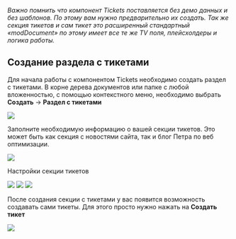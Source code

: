 *Важно помнить что компонент Tickets поставляется без демо данных и без шаблонов. По этому вам нужно предварительно их создать. Так же секция тикетов и сам тикет это расширенный стандартный «modDocument» по этому имеет все те же TV поля, плейсхолдеры и логика работы.*

## Создание раздела с тикетами

Для начала работы с компонентом Tickets необходимо создать раздел с тикетами.
В корне дерева документов или папке с любой вложенностью, с помощью контекстного меню, необходимо выбрать **Создать** -> **Раздел с тикетами**

[![](http://file.modx.pro/files/f/9/7/f975338bbb77224ca2ac77c65d63a4cds.jpg)](http://file.modx.pro/files/f/9/7/f975338bbb77224ca2ac77c65d63a4cd.png)

Заполните необходимую информацию о вашей секции тикетов. Это может быть как секция с новостями сайта, так и блог Петра по веб оптимизации.

[![](http://file.modx.pro/files/1/0/a/10a39435633aaa7ad831d20c18847156s.jpg)](http://file.modx.pro/files/1/0/a/10a39435633aaa7ad831d20c18847156.png)

Настройки секции тикетов

[![](http://file.modx.pro/files/5/e/0/5e0507380a9f58e4d2276ecd7a8bd67cs.jpg)](http://file.modx.pro/files/5/e/0/5e0507380a9f58e4d2276ecd7a8bd67c.png)
[![](http://file.modx.pro/files/c/f/3/cf3f86bea8ba5c3fac9d2ab229526037s.jpg)](http://file.modx.pro/files/c/f/3/cf3f86bea8ba5c3fac9d2ab229526037.png)
[![](http://file.modx.pro/files/c/8/c/c8c45388cd50fe3cacdd0220b389bd2ds.jpg)](http://file.modx.pro/files/c/8/c/c8c45388cd50fe3cacdd0220b389bd2d.png)

После создания секции с тикетами у вас появится возможность создавать сами тикеты. Для этого просто нужно нажать на **Создать тикет**

[![](http://file.modx.pro/files/b/8/9/b8908dabf777ae1840b3e192d7e5ad24s.jpg)](http://file.modx.pro/files/b/8/9/b8908dabf777ae1840b3e192d7e5ad24.png)